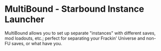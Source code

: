 # MultiBound - Starbound Instance Launcher
MultiBound allows you to set up separate "instances" with different saves, mod loadouts, etc.; perfect for separating your Frackin' Universe and non-FU saves, or what have you.
